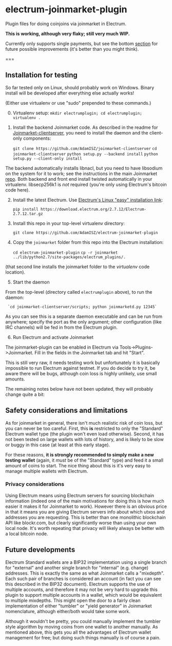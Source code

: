# electrum-joinmarket-plugin
Plugin files for doing coinjoins via joinmarket in Electrum.

**This is working, although very flaky; still very much WIP.**

Currently only supports single payments, but see the bottom [section](#future-developments) for future possible improvements (it's better than you might think).

===

## Installation for testing

So far tested only on Linux, should probably work on Windows. Binary install will be developed
after everything else actually works!

(Either use virtualenv or use "sudo" prepended to these commands.)

0. Virtualenv setup:
    `mkdir electrumplugin; cd electrumplugin; virtualenv .`
 
1. Install the backend Joinmarket code. As described in the readme
 for [Joinmarket-clientserver](https://github.com/AdamISZ/joinmarket-clientserver),
 you need to install the daemon and the client-only components:
 
     `git clone https://github.com/AdamISZ/joinmarket-clientserver`
     `cd joinmarket-clientserver`
     `python setup.py --backend install`
     `python setup.py --client-only install`

 The backend automatically installs libnacl, but you need to have libsodium on the
 system for it to work; see the instructions in the main Joinmarket [repo](https://github.com/Joinmarket-Org/joinmarket).
 Both backend and front end install twisted automatically in your virtualenv.
 libsecp256k1 is *not* required (you're only using Electrum's bitcoin code here).

2. Install the latest Electrum. Use [Electrum's Linux "easy" installation link](https://electrum.org/#download):

    `pip install https://download.electrum.org/2.7.12/Electrum-2.7.12.tar.gz` 

3. Install this repo in your top-level virtualenv directory:

    `git clone https://github.com/AdamISZ/electrum-joinmarket-plugin`
 
4. Copy the `joinmarket` folder from this repo into the Electrum installation:

    `cd electrum-joinmarket-plugin`
    `cp -r joinmarket ../lib/python2.7/site-packages/electrum_plugins/.`

 (that second line installs the joinmarket folder to the *virtualenv* code location).

5. Start the daemon

 From the top-level (directory called `electrumplugin` above), to run the daemon:
 
     `cd joinmarket-clientserver/scripts; python joinmarketd.py 12345`
  
  As you can see this is a separate daemon executable and can be run from anywhere;
  specify the port as the only argument; other configuration (like IRC channels) will be fed in from 
  the Electrum plugin.
 
6. Run Electrum and activate Joinmarket

 The joinmarket-plugin can be enabled in Electrum via Tools->Plugins->Joinmarket.
 Fill in the fields in the Joinmarket tab and hit "Start".

This is still very raw, it needs testing work but unfortunately it is basically impossible
to run Electrum against testnet. If you do decide to try it, be aware there will be bugs,
although coin loss is highly unlikely, use small amounts.

The remaining notes below have not been updated, they will probably change quite a bit:

## Safety considerations and limitations

As for joinmarket in general, there isn't much realistic risk of coin loss, but you can never be too careful. First, this **is** restricted to only the "Standard" Electrum wallet type (the plugin won't even load otherwise). Second, it has not been tested on large wallets with lots of history, and is likely to be slow or buggy in this case (at least at this early stage).

For these reasons, **it is strongly recommended to simply make a new testing wallet** (again, it *must* be of the "Standard" type) and feed it a small amount of coins to start. The nice thing about this is it's very easy to manage multiple wallets with Electrum.

### Privacy considerations

Using Electrum means using Electrum servers for sourcing blockchain information (indeed one of the main motivations for doing this is how much easier it makes it for Joinmarket to work). However there is an obvious price in that it means you are giving Electrum servers info about which utxos and addresses you are requesting. This is better than one monolithic blockchain API like blockr.com, but clearly significantly worse than using your own local node. It's worth repeating that privacy will likely always be better with a local bitcoin node.

## Future developments

Electrum Standard wallets are a BIP32 implementation using a single branch for "external" and another single branch for "internal" (e.g. change) addresses. This is exactly the same as what Joinmarket calls a "mixdepth". Each such pair of branches is considered an account (in fact you can see this described in the BIP32 document). Electrum supports the use of multiple accounts, and therefore it may not be very hard to upgrade this plugin to support multiple accounts in a wallet, which would be equivalent to multiple mixdepths. This might open the door to a fairly clean implementation of either "tumbler" or "yield generator" in Joinmarket nomenclature, although either/both would take some work.

Although it wouldn't be pretty, you could manually implement the tumbler style algorithm by moving coins from one wallet to another manually. As mentioned above, this gets you all the advantages of Electrum wallet management for free; but doing such things manually is of course a pain.
